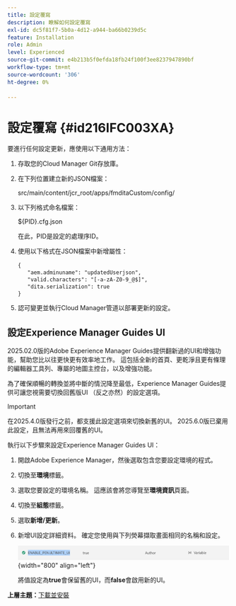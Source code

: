 ```yaml
---
title: 設定覆寫
description: 瞭解如何設定覆寫
exl-id: dc5f81f7-5b0a-4d12-a944-ba66b0239d5c
feature: Installation
role: Admin
level: Experienced
source-git-commit: e4b213b5f0efda18fb24f100f3ee8237947890bf
workflow-type: tm+mt
source-wordcount: '306'
ht-degree: 0%

---
```


# 設定覆寫 {#id216IFC003XA}

要進行任何設定更新，應使用以下通用方法：

1. 存取您的Cloud Manager Git存放庫。

1. 在下列位置建立新的JSON檔案：

   src/main/content/jcr\_root/apps/fmditaCustom/config/

1. 以下列格式命名檔案：

   $\{PID\}.cfg.json

   在此，PID是設定的處理序ID。

1. 使用以下格式在JSON檔案中新增屬性：

   ```
   {
      "aem.adminuname": "updatedUserjson",
      "valid.characters": "[-a-zA-Z0-9_@$]",
      "dita.serialization": true
   }
   ```

1. 認可變更並執行Cloud Manager管道以部署更新的設定。

## 設定Experience Manager Guides UI

2025.02.0版的Adobe Experience Manager Guides提供翻新過的UI和增強功能，幫助您比以往更快更有效率地工作。 這包括全新的首頁、更乾淨且更有條理的編輯器工具列、專屬的地圖主控台，以及增強功能。

為了確保順暢的轉換並將中斷的情況降至最低，Experience Manager Guides提供可讓您視需要切換回舊版UI （反之亦然）的設定選項。

>[!IMPORTANT]
>
> 在2025.4.0版發行之前，都支援此設定選項來切換新舊的UI。 2025.6.0版已棄用此設定，且無法再用來回覆舊的UI。

執行以下步驟來設定Experience Manager Guides UI：

1. 開啟Adobe Experience Manager，然後選取包含您要設定環境的程式。
2. 切換至&#x200B;**環境**&#x200B;標籤。
3. 選取您要設定的環境名稱。 這應該會將您導覽至&#x200B;**環境資訊**&#x200B;頁面。
4. 切換至&#x200B;**組態**&#x200B;標籤。
5. 選取&#x200B;**新增/更新**。
6. 新增UI設定詳細資料。 確定您使用與下列熒幕擷取畫面相同的名稱和設定。

   ![](assets/enable-penultimate-ui.png){width="800" align="left"}

   將值設定為&#x200B;**true**&#x200B;會保留舊的UI，而&#x200B;**false**&#x200B;會啟用新的UI。



**上層主題：**&#x200B;[&#x200B;下載並安裝](download-install.md)
